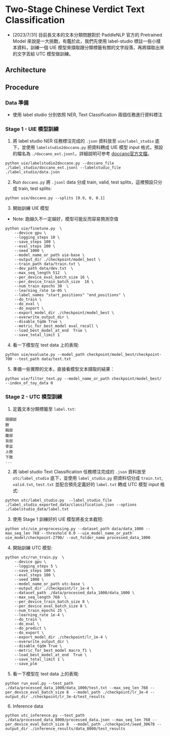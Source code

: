 # Two-Stage Chinese Verdict Text Classification

- [2023/7/31] 目前長文本的文本分類問題對於 PaddleNLP 官方的 Pretrained Model 來說是一大挑戰，有鑑於此，我們先使用 label-studio 標註一些小樣本資料，訓練一個 UIE 模型來擷取跟分類標籤有關的文字段落，再將擷取出來的文字丟給 UTC 模型做訓練。

## Architecture

## Procedure
### Data 準備
- 使用 label studio 分別依照 NER, Text Classification 兩個任務進行資料標注

### Stage 1 - UIE 模型訓練
1. 將 label studio NER 任務標注完成的 `.json` 資料放至 `uie/label_studio` 底下，並使用 `labelstudio2doccano.py` 把資料轉成 UIE 模型 input 格式，預設的檔名為 `./doccano_ext.jsonl`，詳細說明可参考 [doccano官方文檔](https://github.com/doccano/doccano)。

```
python uie/labelstudio2doccano.py --doccano_file ./label_studio/doccano_ext.jsonl --labelstudio_file ./label_studio/data.json
```

2. Run `doccano.py` 將 `.jsonl` data 分成 train, valid, test splits，這裡預設只分成 train, test splits:

```
python uie/doccano.py --splits [0.9, 0, 0.1]
```

3. 開始訓練 UIE 模型
- Note: 跑越久不一定越好，模型可能反而容易預測空值
```
python uie/finetune.py  \
    --device gpu \
    --logging_steps 10 \
    --save_steps 100 \
    --eval_steps 100 \
    --seed 1000 \
    --model_name_or_path uie-base \
    --output_dir ./checkpoint/model_best \
    --train_path data/train.txt \
    --dev_path data/dev.txt  \
    --max_seq_length 512  \
    --per_device_eval_batch_size 16 \
    --per_device_train_batch_size  16 \
    --num_train_epochs 30  \
    --learning_rate 1e-05 \
    --label_names "start_positions" "end_positions" \
    --do_train \
    --do_eval \
    --do_export \
    --export_model_dir ./checkpoint/model_best \
    --overwrite_output_dir \
    --disable_tqdm True \
    --metric_for_best_model eval_recall \
    --load_best_model_at_end  True \
    --save_total_limit 1
```
4. 看一下模型在 test data 上的表現:
```
python uie/evaluate.py --model_path checkpoint/model_best/checkpoint-700 --test_path data/test.txt
```
5. 準備一些實際的文本，直接看模型文本擷取的結果：
```
python uie/filter_text.py --model_name_or_path checkpoint/model_best/ --index_of_toy_data 0
```

### Stage 2 - UTC 模型訓練
1. 定義文本分類標籤至 `label.txt`:

```
頭頸部
臉
胸部
腹部
背部
骨盆
上肢
下肢
...
```

2. 將 label studio Text Classification 任務標注完成的 `.json` 資料放至 `utc/label_studio` 底下，並使用 `label_studio.py` 把資料切分成 `train.txt`, `valid.txt`, `test.txt` 並配合預先定義好的 `label.txt` 轉成 UTC 模型 input 格式:

```
python utc/label_studio.py  --label_studio_file ./label_studio_exported_data/classification.json --options ./labelstudio_data/label.txt
```

3. 使用 Stage 1 訓練好的 UIE 模型將長文本截短:

```
python utc/uie_preprocessing.py --dataset_path data/data_1000 --max_seq_len 768 --threshold 0.0 --uie_model_name_or_path uie_model/checkpoint-2790/ --out_folder_name processed_data_1000
```

4. 開始訓練 UTC 模型:

```
python utc/run_train.py  \
    --device gpu \
    --logging_steps 5 \
    --save_steps 100 \
    --eval_steps 100 \
    --seed 1000 \
    --model_name_or_path utc-base \
    --output_dir ./checkpoint/lr_1e-4 \
    --dataset_path ./data/processed_data_1000/data_1000 \
    --max_seq_length 768  \
    --per_device_train_batch_size 8 \
    --per_device_eval_batch_size 8 \
    --num_train_epochs 25 \
    --learning_rate 1e-4 \
    --do_train \
    --do_eval \
    --do_predict \
    --do_export \
    --export_model_dir ./checkpoint/lr_1e-4 \
    --overwrite_output_dir \
    --disable_tqdm True \
    --metric_for_best_model macro_f1 \
    --load_best_model_at_end  True \
    --save_total_limit 1 \
    --save_plm
```

5. 看一下模型在 test data 上的表現:

```
python run_eval.py --test_path ./data/processed_data_1000/data_1000/test.txt --max_seq_len 768 --per_device_eval_batch_size 8  --model_path ./checkpoint/lr_3e-4 --output_dir ./checkpoint/lr_3e-4/test_results
```

6. Inference data

```
python utc_inference.py --test_path ./data/processed_data_8000/processed_data.json --max_seq_len 768 --per_device_eval_batch_size 8  --model_path ./checkpoint/seed_30678 --output_dir ./inference_results/data_8000/test_results
```
